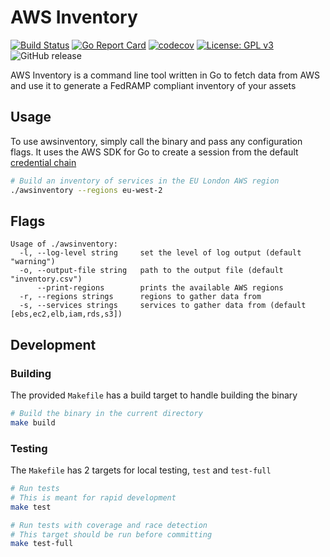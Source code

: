 # AWS Inventory

[![Build Status](https://travis-ci.org/manywho/awsinventory.svg?branch=master)](https://travis-ci.org/manywho/awsinventory)
[![Go Report Card](https://goreportcard.com/badge/github.com/manywho/awsinventory)](https://goreportcard.com/report/github.com/manywho/awsinventory)
[![codecov](https://codecov.io/gh/manywho/awsinventory/branch/master/graph/badge.svg)](https://codecov.io/gh/manywho/awsinventory)
[![License: GPL v3](https://img.shields.io/badge/License-GPLv3-blue.svg)](https://www.gnu.org/licenses/gpl-3.0)
![GitHub release](https://img.shields.io/github/release/manywho/awsinventory.svg)

AWS Inventory is a command line tool written in Go to fetch data from AWS and use it to generate a FedRAMP compliant inventory of your assets

## Usage

To use awsinventory, simply call the binary and pass any configuration flags. It uses the AWS SDK for Go to create a session from the default [credential chain](https://github.com/aws/aws-sdk-go#configuring-credentials)

```sh
# Build an inventory of services in the EU London AWS region
./awsinventory --regions eu-west-2
```

## Flags

```
Usage of ./awsinventory:
  -l, --log-level string     set the level of log output (default "warning")
  -o, --output-file string   path to the output file (default "inventory.csv")
      --print-regions        prints the available AWS regions
  -r, --regions strings      regions to gather data from
  -s, --services strings     services to gather data from (default [ebs,ec2,elb,iam,rds,s3])
```

## Development

### Building
The provided `Makefile` has a build target to handle building the binary

```sh
# Build the binary in the current directory
make build
```

### Testing
The `Makefile` has 2 targets for local testing, `test` and `test-full`

```sh
# Run tests
# This is meant for rapid development
make test

# Run tests with coverage and race detection
# This target should be run before committing
make test-full
```